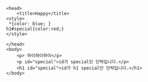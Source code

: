 <!DOCTYPE html>
<html>
    
    <head>
        <title>Happy</title>
    <style>
     *{color: blue; } 
    h1#special{color:red;}
    </style>
    
    </head>
    <body>
        <p> 하이하이하이</p>
        <p id="special">id가 special인 단락입니다.</p>
        <h1 id="special">id가 h1 special인 단락입니다.</h1>
    </body>
</html>


